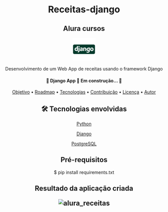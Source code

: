 
<h1 align="center">Receitas-django</h1>
<div align="center">
	<h2 align="center">Alura cursos </h2>
	<a href="https://www.djangoproject.com/" target="_blank" align = "center"> <img src="https://raw.githubusercontent.com/devicons/devicon/master/icons/django/django-original.svg" alt="django" width="70" height="70"/></a>
	
</div>

<p align="center"> Desenvolvimento de um Web App de receitas usando o framework Django </p>


 
<h4 align="center"> 
	🚧  Django App 🚀 Em construção...  🚧
</h4>



<p align="center">
 <a href="#objetivo">Objetivo</a> •
 <a href="#roadmap">Roadmap</a> • 
 <a href="#tecnologias">Tecnologias</a> • 
 <a href="#contribuicao">Contribuição</a> • 
 <a href="#licenc-a">Licença</a> • 
 <a href="#autor">Autor</a>
</p>

<div align="center" class='container'>
<h2 align="center"> 🛠 Tecnologias envolvidas</h2>
<p align="center"><a href="https://www.python.org/"  target="_blank">Python</a></p>
<p align="center"><a href="https://www.djangoproject.com/"  target="_blank">Django</a></p>
<p align="center"><a href="https://www.postgresql.org/"  target="_blank">PostgreSQL</a></p>
</div>


<div align="center" class='container'>
<h2 align="center"> Pré-requisitos </h2>
	<p align="center">$ pip install requirements.txt</p>
</div>


<div align="center" class='container'>
<h2 align="center"> 
	<p align="center">Resultado da aplicação criada</p>
	<img alt="alura_receitas" title="#alura_receitas" src="./static/img/final_result.gif" width="700" height="450"/>
</div>

